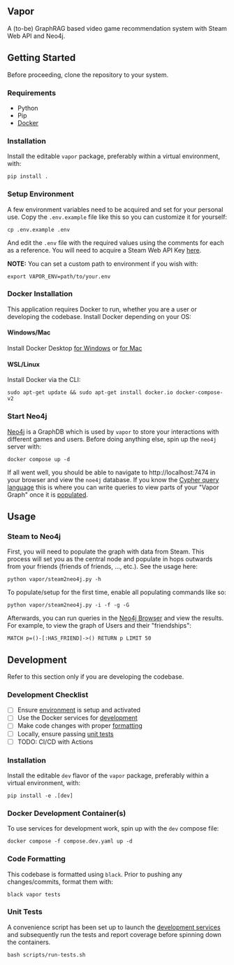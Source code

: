 Vapor
-------

A (to-be) GraphRAG based video game recommendation system with Steam Web API and Neo4j.

## Getting Started
Before proceeding, clone the repository to your system.

### Requirements
- Python
- Pip
- [Docker](#docker-installation)

### Installation
Install the editable `vapor` package, preferably within a virtual environment, with:
```shell
pip install .
```

### Setup Environment
A few environment variables need to be acquired and set for your personal use. Copy the `.env.example` file like this so you can customize it for yourself:
```shell
cp .env.example .env
```
And edit the `.env` file with the required values using the comments for each as a reference. You will need to acquire a Steam Web API Key [here](https://steamcommunity.com/dev).

**NOTE:** You can set a custom path to environment if you wish with:
```shell
export VAPOR_ENV=path/to/your.env
```

### Docker Installation
This application requires Docker to run, whether you are a user or developing the codebase. Install Docker depending on your OS:

#### Windows/Mac
Install Docker Desktop [for Windows](https://docs.docker.com/desktop/setup/install/windows-install/) or [for Mac](https://docs.docker.com/desktop/setup/install/mac-install/)

#### WSL/Linux
Install Docker via the CLI:
```shell
sudo apt-get update && sudo apt-get install docker.io docker-compose-v2
```

### Start Neo4j
[Neo4j](https://neo4j.com/) is a GraphDB which is used by `vapor` to store your interactions with different games and users. Before doing anything else, spin up the `neo4j` server with:
```shell
docker compose up -d
```
If all went well, you should be able to navigate to http://localhost:7474 in your browser and view the `noe4j` database. If you know the [Cypher query language](https://neo4j.com/docs/cypher-manual/current/introduction/) this is where you can write queries to view parts of your "Vapor Graph" once it is [populated](#graph-population).

## Usage

### Steam to Neo4j
First, you will need to populate the graph with data from Steam. This process will set you as the central node and populate in hops outwards from your friends (friends of friends, ..., etc.). See the usage here:
```shell
python vapor/steam2neo4j.py -h
```
To populate/setup for the first time, enable all populating commands like so:
```shell
python vapor/steam2neo4j.py -i -f -g -G
```
Afterwards, you can run queries in the [Neo4j Browser](http://localhost:7474) and view the results. For example, to view the graph of Users and their "friendships":
```cypher
MATCH p=()-[:HAS_FRIEND]->() RETURN p LIMIT 50
```

## Development
Refer to this section only if you are developing the codebase. 

### Development Checklist
- [ ] Ensure [environment](#installation) is setup and activated
- [ ] Use the Docker services for [development](#docker-development-containers)
- [ ] Make code changes with proper [formatting](#code-formatting)
- [ ] Locally, ensure passing [unit tests](#unit-tests)
- [ ] TODO: CI/CD with Actions

### Installation
Install the editable `dev` flavor of the `vapor` package, preferably within a virtual environment, with:
```shell
pip install -e .[dev]
```

### Docker Development Container(s)
To use services for development work, spin up with the `dev` compose file:
```shell
docker compose -f compose.dev.yaml up -d
```

### Code Formatting
This codebase is formatted using `black`. Prior to pushing any changes/commits, format them with:
```shell
black vapor tests
```

### Unit Tests
A convenience script has been set up to launch the [development services](#docker-development-containers) and subsequently run the tests and report coverage before spinning down the containers.
```shell
bash scripts/run-tests.sh
```
